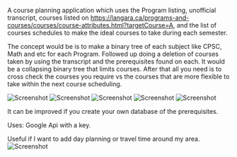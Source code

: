 A course planning application which uses the Program listing, unofficial transcript, courses listed on https://langara.ca/programs-and-courses/courses/course-attributes.html?targetCourse=A, and the list of courses schedules to make the ideal courses to take during each semester.

The concept would be is to make a binary tree of each subject like CPSC, Math and etc for each Program. Followed up doing a deletion of courses taken by using the transcript and the prerequisites found on each. It would be a collapsing binary tree that limits courses. After that all you need is to cross check the courses you require vs the courses that are more flexible to take within the next course scheduling. 

![Screenshot](https://github.com/achohan01/Ideas/tree/master/LangaraProgramDetail.png)
![Screenshot](https://github.com/achohan01/Ideas/tree/master/UnofficialTranscript.png)
![Screenshot](https://github.com/achohan01/Ideas/tree/master/CourseList.png)
![Screenshot](https://github.com/achohan01/Ideas/tree/master/CourseSchedule.png)
![Screenshot](https://github.com/achohan01/Ideas/tree/master/ListOfCourseSchedule.png)

It can be improved if you create your own database of the prerequisites.

Uses: Google Api with a key.

Useful if I want to add day planning or travel time around my area.
![Screenshot](https://github.com/achohan01/Summary/blob/master/AddedSearchType.png)
